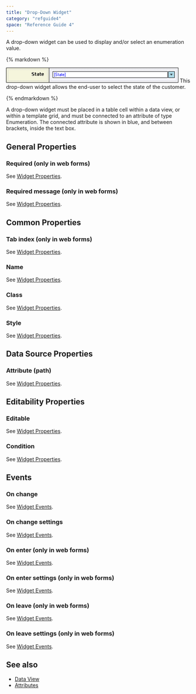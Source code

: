 ```yaml
---
title: "Drop-Down Widget"
category: "refguide4"
space: "Reference Guide 4"
---
```

A drop-down widget can be used to display and/or select an enumeration value.

<div class="alert alert-info">{% markdown %}

![](attachments/819203/917539.png)
This drop-down widget allows the end-user to select the state of the customer.

{% endmarkdown %}</div>

A drop-down widget must be placed in a table cell within a data view, or within a template grid, and must be connected to an attribute of type Enumeration. The connected attribute is shown in blue, and between brackets, inside the text box.

## General Properties

### Required (only in web forms)

See [Widget Properties](widget-properties).

### Required message (only in web forms)

See [Widget Properties](widget-properties).

## Common Properties

### Tab index (only in web forms)

See [Widget Properties](widget-properties).

### Name

See [Widget Properties](widget-properties).

### Class

See [Widget Properties](widget-properties).

### Style

See [Widget Properties](widget-properties).

## Data Source Properties

### Attribute (path)

See [Widget Properties](widget-properties).

## Editability Properties

### Editable

See [Widget Properties](widget-properties).

### Condition

See [Widget Properties](widget-properties).

## Events

### On change

See [Widget Events](widget-events).

### On change settings

See [Widget Events](widget-events).

### On enter (only in web forms)

See [Widget Events](widget-events).

### On enter settings (only in web forms)

See [Widget Events](widget-events).

### On leave (only in web forms)

See [Widget Events](widget-events).

### On leave settings (only in web forms)

See [Widget Events](widget-events).

## See also

*   [Data View](data-view)
*   [Attributes](attributes)